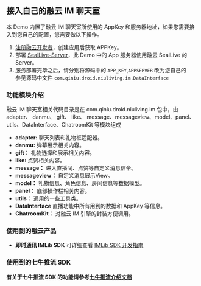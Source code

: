## 接入自己的融云 IM 聊天室
本 Demo 内置了融云 IM 聊天室所使用的 AppKey 和服务器地址，如果您需要接入到您自己的配置，您需要做以下操作。  

1. [注册融云开发者](https://developer.rongcloud.cn/signup/?utm_source=demogithub&utm_term=demosign)，创建应用后获取 APPKey。
2. 部署 [SealLive-Server](https://github.com/rongcloud/demo-chatroom/tree/v2.0/app-server)，此 Demo 中的 App 服务器使用融云 SealLive 的 Server。
3. 服务部署完毕之后，请分别将源码中的 `APP_KEY`,`APPSERVER` 改为您自己的  
参见源码中文件  `com.qiniu.droid.niuliving.im.DataInterface`

### 功能模块介绍
融云 IM 聊天室相关代码目录是在 com.qiniu.droid.niuliving.im 包中，由 adapter、 danmu、 gift、 like、 message、messageview、model、panel、utils、DataInterface、ChatroomKit 等模块组成

* **adapter:** 聊天列表和礼物框适配器。
* **danmu:** 弹幕展示相关内容。
* **gift：** 礼物选择和展示相关内容。
* **like:** 点赞相关内容。
* **message：**  进入直播间、点赞等自定义消息信令。
* **messageview：** 自定义消息展示View。
* **model：**  礼物信息、角色信息、房间信息等数据模型。
* **panel：** 底部操作栏相关内容。
* **utils：** 通用的一些工具类。
* **DataInterface** 直播功能中所有用到的数据和 AppKey 等信息。
* **ChatroomKit：** 对融云 IM 引擎的封装方便调用。

### 使用到的融云产品
* **即时通讯 IMLib SDK**  可详细查看 [IMLib SDK 开发指南](https://www.rongcloud.cn/docs/android.html)

### 使用到的七牛推流 SDK
**有关于七牛推流 SDK 的功能请参考[七牛推流介绍文档](https://developer.qiniu.com/pili/sdk/3715/PLDroidMediaStreaming-overview)**
